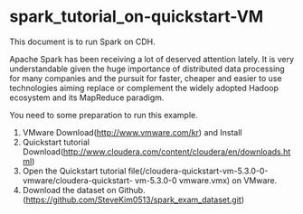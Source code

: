 # spark_tutorial_on-quickstart-VM

This document is to run Spark on CDH.

Apache Spark has been receiving a lot of deserved attention lately. It is very understandable given the huge
importance of distributed data processing for many companies and the pursuit for faster, cheaper and easier to use
technologies aiming replace or complement the widely adopted Hadoop ecosystem and its MapReduce paradigm.

You need to some preparation to run this example.
1. VMware Download(http://www.vmware.com/kr) and Install
2. Quickstart tutorial Download(http://www.cloudera.com/content/cloudera/en/downloads.html)
3. Open the Quickstart tutorial file(/cloudera-quickstart-vm-5.3.0-0-vmware/cloudera-quickstart- vm-5.3.0-0
                                     vmware.vmx) on VMware.
4. Download the dataset on Github.(https://github.com/SteveKim0513/spark_exam_dataset.git)